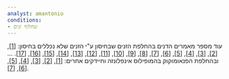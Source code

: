 ```yaml
---
analyst: amantonio
conditions:
- שחלוף זנים
---
```


עוד מספר מאמרים הדנים בהחלפת הזנים שבחיסון ע"י הזנים שלא נכללים בחיסון: [[1]](https://www.ncbi.nlm.nih.gov/pmc/articles/PMC3790488/), [[2]](https://www.ncbi.nlm.nih.gov/pmc/articles/PMC2963072/), [[3]](https://www.ncbi.nlm.nih.gov/pmc/articles/PMC4216617), [[4]](https://www.ncbi.nlm.nih.gov/pubmed/23676265), [[5]](https://www.ncbi.nlm.nih.gov/pubmed/18270917), [[6]](https://www.ncbi.nlm.nih.gov/pubmed/24463806), [[7]](https://www.ncbi.nlm.nih.gov/pubmed/17922399/), [[8]](https://www.ncbi.nlm.nih.gov/pmc/articles/PMC3808555/), [[9]](https://www.ncbi.nlm.nih.gov/pmc/articles/PMC2867993/), [[10]](https://www.ncbi.nlm.nih.gov/pmc/articles/PMC3377405/), [[11]](https://www.ncbi.nlm.nih.gov/pubmed/15909260), [[12]](https://www.ncbi.nlm.nih.gov/pubmed/19035779), [[13]](https://www.ncbi.nlm.nih.gov/pmc/articles/PMC3592052/), [[14]](http://jcm.asm.org/content/46/3/982.full), [[15]](https://www.ncbi.nlm.nih.gov/pubmed/18316986/), [[16]](https://www.ncbi.nlm.nih.gov/pmc/articles/PMC3256741/), [[17]](https://www.ncbi.nlm.nih.gov/pmc/articles/PMC4249410/).
…ובהחלפת הפנאומוקוק בהמופילוס אינפלונזה וחיידקים אחרים: [[1]](https://www.ncbi.nlm.nih.gov/pubmed/22541259), [[2]](https://www.ncbi.nlm.nih.gov/pmc/articles/PMC133026/), [[3]](https://www.ncbi.nlm.nih.gov/pmc/articles/PMC3382588/), [[4]](https://www.sciencedirect.com/science/article/pii/S0140673654919315), [[5]](https://www.ncbi.nlm.nih.gov/pmc/articles/PMC3959886/), [[6]](https://www.ncbi.nlm.nih.gov/pubmed/15361721), [[7]](https://www.ncbi.nlm.nih.gov/pubmed/14557958).
